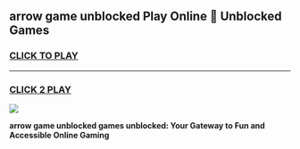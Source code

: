 
## arrow game unblocked Play Online 👋 Unblocked Games
<h3>
<a href="https://premium.freeplayer.one?title=arrow_game_unblocked&ref=19F">CLICK TO PLAY</a></h3>
<hr>

<h3>
<a href="https://premium.freeplayer.one?title=arrow_game_unblocked&ref=19F">CLICK 2 PLAY</a>
  
</h3>

<a href="https://premium.freeplayer.one?title=arrow_game_unblocked&ref=19F"><img src="https://clearcache.store/games.png"></a>


**arrow game unblocked games unblocked: Your Gateway to Fun and Accessible Online Gaming**
